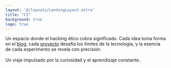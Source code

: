 ```yaml
---
layout: '@/layouts/LandingLayout.astro'
title: "C3"
background: true
logo: true
---
```




Un espacio donde el hacking ético cobra significado. Cada idea toma forma en el [blog](/#proximamente), cada [proyecto](/#proximamente) desafía los límites de la tecnología, y la esencia de cada experimento se revela con precisión. \
\
Un viaje impulsado por la curiosidad y el aprendizaje constante.
